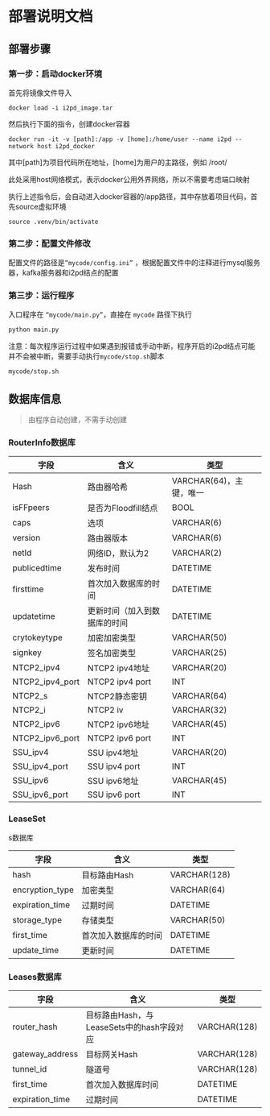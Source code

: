 # 部署说明文档

## 部署步骤

### 第一步：启动docker环境

首先将镜像文件导入
```
docker load -i i2pd_image.tar
```

然后执行下面的指令，创建docker容器

```
docker run -it -v [path]:/app -v [home]:/home/user --name i2pd --network host i2pd_docker
```
其中[path]为项目代码所在地址，[home]为用户的主路径，例如 /root/

此处采用host网络模式，表示docker公用外界网络，所以不需要考虑端口映射

执行上述指令后，会自动进入docker容器的/app路径，其中存放着项目代码，首先source虚拟环境

```
source .venv/bin/activate
```


### 第二步：配置文件修改

配置文件的路径是`”mycode/config.ini”`  ，根据配置文件中的注释进行mysql服务器，kafka服务器和i2pd结点的配置

### 第三步：运行程序

入口程序在 `“mycode/main.py”`，直接在 `mycode` 路径下执行

```bash
python main.py
```

注意：每次程序运行过程中如果遇到报错或手动中断，程序开启的i2pd结点可能并不会被中断，需要手动执行`mycode/stop.sh`脚本

```bash
mycode/stop.sh
```

## 数据库信息

> 由程序自动创建，不需手动创建

### RouterInfo数据库

| 字段 | 含义 | 类型 |
| --- | --- | --- |
| Hash | 路由器哈希 | VARCHAR(64)，主键，唯一 |
| isFFpeers | 是否为Floodfill结点 | BOOL |
| caps | 选项 | VARCHAR(6) |
| version | 路由器版本 | VARCHAR(6) |
| netId | 网络ID，默认为2 | VARCHAR(2) |
| publicedtime | 发布时间 | DATETIME |
| firsttime | 首次加入数据库的时间 | DATETIME |
| updatetime | 更新时间（加入到数据库的时间 | DATETIME |
| crytokeytype | 加密加密类型 | VARCHAR(50) |
| signkey | 签名加密类型 | VARCHAR(25) |
| NTCP2_ipv4 | NTCP2 ipv4地址 | VARCHAR(20) |
| NTCP2_ipv4_port | NTCP2 ipv4 port | INT |
| NTCP2_s | NTCP2静态密钥 | VARCHAR(64) |
| NTCP2_i | NTCP2 iv | VARCHAR(32) |
| NTCP2_ipv6 | NTCP2 ipv6地址 | VARCHAR(45) |
| NTCP2_ipv6_port | NTCP2 ipv6 port | INT |
| SSU_ipv4 | SSU ipv4地址 | VARCHAR(20) |
| SSU_ipv4_port | SSU ipv4 port | INT |
| SSU_ipv6 | SSU ipv6地址 | VARCHAR(45) |
| SSU_ipv6_port | SSU ipv6 port | INT |

### LeaseSet
s数据库

| 字段 | 含义 | 类型 |
| --- | --- | --- |
| hash | 目标路由Hash | VARCHAR(128) |
| encryption_type | 加密类型 | VARCHAR(64) |
| expiration_time | 过期时间 | DATETIME |
| storage_type | 存储类型 | VARCHAR(50) |
| first_time | 首次加入数据库的时间 | DATETIME |
| update_time | 更新时间 | DATETIME |

### Leases数据库

| 字段 | 含义 | 类型 |
| --- | --- | --- |
| router_hash | 目标路由Hash，与LeaseSets中的hash字段对应 | VARCHAR(128) |
| gateway_address | 目标网关Hash | VARCHAR(128) |
| tunnel_id | 隧道号 | VARCHAR(128) |
| first_time | 首次加入数据库时间 | DATETIME |
| expiration_time | 过期时间 | DATETIME |
